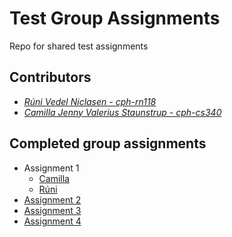 # Test Group Assignments
Repo for shared test assignments


## Contributors
- _[Rúni Vedel Niclasen - cph-rn118](https://github.com/Runi-VN)_
- _[Camilla Jenny Valerius Staunstrup - cph-cs340](https://github.com/Castau)_

## Completed group assignments
- Assignment 1
  - [Camilla](https://github.com/Castau/2nd_semester_individual_assignments/tree/main/test/One)
  - [Rúni](https://github.com/Runi-VN/soft2021fall/tree/main/TST/Assignment%201)
- [Assignment 2](/Assignment2)
- [Assignment 3](/Assignment3)
- [Assignment 4](/Assignment4)
